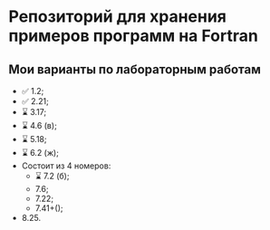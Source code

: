 # Репозиторий для хранения примеров программ на Fortran

## Мои варианты по лабораторным работам

* ✅ 1.2;
* ✅ 2.21;
* ⌛ 3.17;
* ⌛ 4.6 (в);
* ⌛ 5.18;
* ⌛ 6.2 (ж);
* Состоит из 4 номеров:
  * ⌛ 7.2 (б);
  * 7.6;
  * 7.22;
  * 7.41+();
* 8.25.
